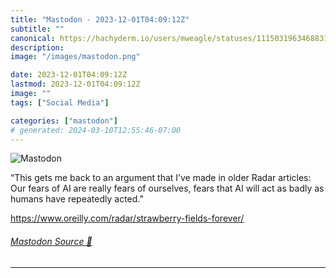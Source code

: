 ```yaml
---
title: "Mastodon - 2023-12-01T04:09:12Z"
subtitle: ""
canonical: https://hachyderm.io/users/mweagle/statuses/111503196346883174
description:
image: "/images/mastodon.png"

date: 2023-12-01T04:09:12Z
lastmod: 2023-12-01T04:09:12Z
image: ""
tags: ["Social Media"]

categories: ["mastodon"]
# generated: 2024-03-10T12:55:46-07:00
---
```

![Mastodon](/images/mastodon.png)

<p>“This gets me back to an argument that I’ve made in older Radar articles: Our fears of AI are really fears of ourselves, fears that AI will act as badly as humans have repeatedly acted.”</p><p><a href="https://www.oreilly.com/radar/strawberry-fields-forever/" target="_blank" rel="nofollow noopener noreferrer" translate="no"><span class="invisible">https://www.</span><span class="ellipsis">oreilly.com/radar/strawberry-f</span><span class="invisible">ields-forever/</span></a></p>


###### [Mastodon Source 🐘](https://hachyderm.io/@mweagle/111503196346883174)

___
